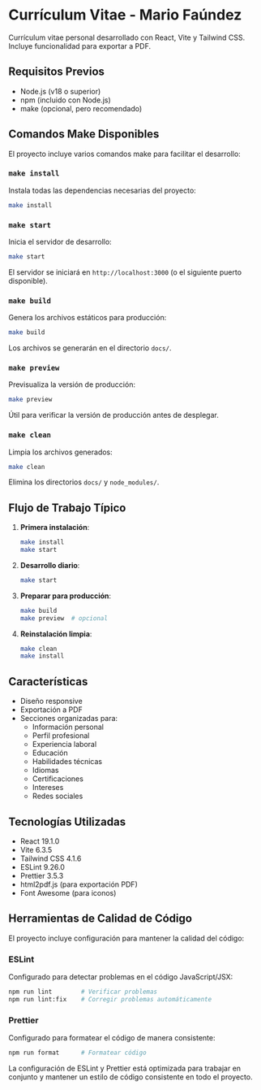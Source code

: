 # Currículum Vitae - Mario Faúndez

Currículum vitae personal desarrollado con React, Vite y Tailwind CSS. Incluye funcionalidad para exportar a PDF.

## Requisitos Previos

- Node.js (v18 o superior)
- npm (incluido con Node.js)
- make (opcional, pero recomendado)

## Comandos Make Disponibles

El proyecto incluye varios comandos make para facilitar el desarrollo:

### `make install`

Instala todas las dependencias necesarias del proyecto:

```bash
make install
```

### `make start`

Inicia el servidor de desarrollo:

```bash
make start
```

El servidor se iniciará en `http://localhost:3000` (o el siguiente puerto disponible).

### `make build`

Genera los archivos estáticos para producción:

```bash
make build
```

Los archivos se generarán en el directorio `docs/`.

### `make preview`

Previsualiza la versión de producción:

```bash
make preview
```

Útil para verificar la versión de producción antes de desplegar.

### `make clean`

Limpia los archivos generados:

```bash
make clean
```

Elimina los directorios `docs/` y `node_modules/`.

## Flujo de Trabajo Típico

1. **Primera instalación**:

   ```bash
   make install
   make start
   ```

2. **Desarrollo diario**:

   ```bash
   make start
   ```

3. **Preparar para producción**:

   ```bash
   make build
   make preview  # opcional
   ```

4. **Reinstalación limpia**:
   ```bash
   make clean
   make install
   ```

## Características

- Diseño responsive
- Exportación a PDF
- Secciones organizadas para:
  - Información personal
  - Perfil profesional
  - Experiencia laboral
  - Educación
  - Habilidades técnicas
  - Idiomas
  - Certificaciones
  - Intereses
  - Redes sociales

## Tecnologías Utilizadas

- React 19.1.0
- Vite 6.3.5
- Tailwind CSS 4.1.6
- ESLint 9.26.0
- Prettier 3.5.3
- html2pdf.js (para exportación PDF)
- Font Awesome (para iconos)

## Herramientas de Calidad de Código

El proyecto incluye configuración para mantener la calidad del código:

### ESLint

Configurado para detectar problemas en el código JavaScript/JSX:

```bash
npm run lint        # Verificar problemas
npm run lint:fix    # Corregir problemas automáticamente
```

### Prettier

Configurado para formatear el código de manera consistente:

```bash
npm run format      # Formatear código
```

La configuración de ESLint y Prettier está optimizada para trabajar en conjunto y mantener un estilo de código consistente en todo el proyecto.
